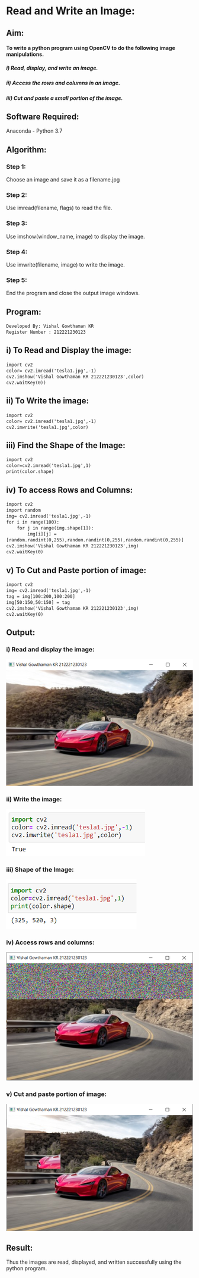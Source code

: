 # Read and Write an Image:
## Aim:
#### To write a python program using OpenCV to do the following image manipulations.
##### i) Read, display, and write an image.
##### ii) Access the rows and columns in an image.
##### iii) Cut and paste a small portion of the image.

## Software Required:
Anaconda - Python 3.7
## Algorithm:
### Step 1:
Choose an image and save it as a filename.jpg
### Step 2:
Use imread(filename, flags) to read the file.
### Step 3:
Use imshow(window_name, image) to display the image.
### Step 4:
Use imwrite(filename, image) to write the image.
### Step 5:
End the program and close the output image windows.

## Program:
~~~
Developed By: Vishal Gowthaman KR
Register Number : 212221230123
~~~
## i) To Read and Display the image:
~~~
import cv2
color= cv2.imread('tesla1.jpg',-1)
cv2.imshow('Vishal Gowthaman KR 212221230123',color)
cv2.waitKey(0))
~~~
## ii) To Write the image:
~~~
import cv2
color= cv2.imread('tesla1.jpg',-1)
cv2.imwrite('tesla1.jpg',color)
~~~
## iii) Find the Shape of the Image:
~~~
import cv2
color=cv2.imread('tesla1.jpg',1)
print(color.shape)
~~~

## iv) To access Rows and Columns:
~~~
import cv2
import random
img= cv2.imread('tesla1.jpg',-1)
for i in range(100):
    for j in range(img.shape[1]):
        img[i][j] = [random.randint(0,255),random.randint(0,255),random.randint(0,255)]
cv2.imshow('Vishal Gowthaman KR 212221230123',img)
cv2.waitKey(0)
~~~
## v) To Cut and Paste portion of image:
~~~
import cv2
img= cv2.imread('tesla1.jpg',-1)
tag = img[100:200,100:200]
img[50:150,50:150] = tag
cv2.imshow('Vishal Gowthaman KR 212221230123',img)
cv2.waitKey(0)
~~~
## Output:
### i) Read and display the image:
![output](1.png)
### ii) Write the image:
![output](2.png) 
### iii) Shape of the Image:
![output](3.png)
### iv) Access rows and columns:
![output](4.png)
### v) Cut and paste portion of image:
![output](5.png)
## Result:
Thus the images are read, displayed, and written successfully using the python program.
